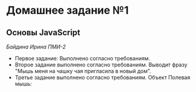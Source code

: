 # Домашнее задание №1
## Основы JavaScript
*Байдина Ирина ПМИ-2*
* Первое задание:
  Выполнено согласно требованиям. 
* Второе задание выполнено согласно требованиям. 
  Выводит фразу "Мышь меня на чашку чая пригласила в новый дом".
* Третье задание выполнено согласно требованиям. 
  Объект Полевая мышь:

